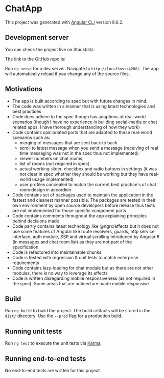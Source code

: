# ChatApp

This project was generated with [Angular CLI](https://github.com/angular/angular-cli) version 8.0.2.

## Development server

You can check the project live on Stackblitz: 

The link to the GitHub repo is: 

Run `ng serve` for a dev server. Navigate to `http://localhost:4200/`. The app will automatically reload if you change any of the source files.

## Motivations

- The app is built according to spec but with future changes in mind.
- The code was written in a manner that is using latest technologies and best practices
- Code does adhere to the spec though has adaptions of real-world scenarios (though I have no experience in building social-media or chat related apps, I have thorough understanding of how they work)
- Code contains opinionated parts that are adapted to these real-world scenarios such as:
  - merging of messages that are sent back to back
  - scroll to latest message when you send a message (receiving of real time messaging was not in the spec thus not implemented)
  - viewer numbers on chat rooms, 
  - list of rooms (not required in spec)
  - actual working slider, checkbox and radio buttons in settings (it was not clear in spec whether they should be working but they have real-world usage implemented)
  - user profiles concealed to match the current best practice's of chat room design in accordion
- Code contains set of packages used to maintain the application in the fastest and cleanest manner possible. The packages are tested in their own environment by open source developers before release thus tests are not implemented for those specific component parts
- Code contains comments throughout the app explaining principles behind decisions made
- Code partly contains latest technology like @ngrx/effects but it does not use some features of Angular like route resolvers, guards, http service interface, auth module, SSR and virtual scrolling introduced by Angular 8 (in messages and chat room list) as they are not part of the specification.
- Code is refactored into maintainable chunks
- Code is tested with regression & unit tests to match enterprise requirements
- Code contains lazy-loading for chat module but as there are not other modules, there is no way to leverage its effects
- Code is written disregarding mobile responsiveness (as not required in the spec). Some areas that are noticed are made mobile responsive

## Build

Run `ng build` to build the project. The build artifacts will be stored in the `dist/` directory. Use the `--prod` flag for a production build.

## Running unit tests

Run `ng test` to execute the unit tests via [Karma](https://karma-runner.github.io).

## Running end-to-end tests

No end-to-end tests are written for this project.
